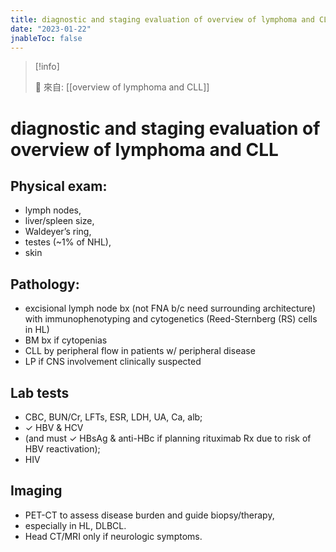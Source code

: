 ```yaml
---
title: diagnostic and staging evaluation of overview of lymphoma and CLL
date: "2023-01-22"
jnableToc: false
---
```


> [!info]
>
> 🌱 來自: [[overview of lymphoma and CLL]]


# diagnostic and staging evaluation of overview of lymphoma and CLL

## Physical exam:
* lymph nodes,
* liver/spleen size,
* Waldeyer’s ring,
* testes (~1% of NHL),
* skin

## Pathology:
* excisional lymph node bx
(not FNA b/c need surrounding architecture) with immunophenotyping and cytogenetics (Reed-Sternberg (RS) cells in HL)
* BM bx if cytopenias
* CLL by peripheral flow in patients w/ peripheral disease
* LP if CNS involvement clinically suspected

## Lab tests
* CBC, BUN/Cr, LFTs, ESR, LDH, UA, Ca, alb;
* ✓ HBV & HCV
* (and must ✓ HBsAg & anti-HBc if planning rituximab Rx due to risk of HBV reactivation);
* HIV

## Imaging
* PET-CT to assess disease burden and guide biopsy/therapy,
* especially in HL, DLBCL.
* Head CT/MRI only if neurologic symptoms.

